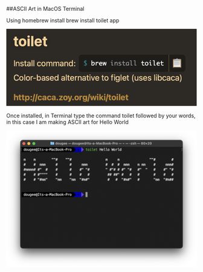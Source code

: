 ##ASCII Art in MacOS Terminal

Using homebrew install brew install toilet app

![Homebrew Toilet Install](docs/assets/images/brew-toilet.png)

Once installed, in Terminal type the command toilet followed by your words, in this case I am making ASCII art for Hello World



![Hello World Terminal](docs/assets/images/toilet-terminal.png)
